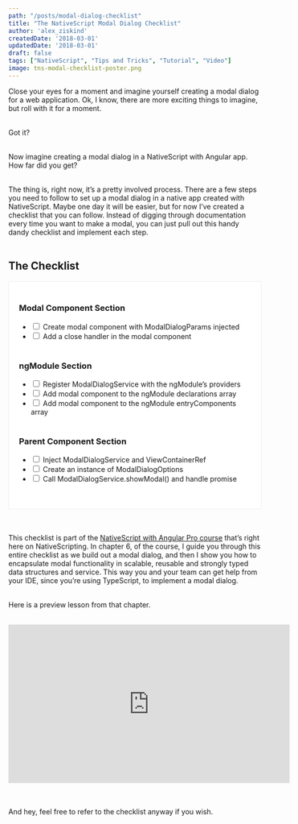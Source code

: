 ```yaml
---
path: "/posts/modal-dialog-checklist"
title: "The NativeScript Modal Dialog Checklist"
author: 'alex_ziskind'
createdDate: '2018-03-01'
updatedDate: '2018-03-01'
draft: false
tags: ["NativeScript", "Tips and Tricks", "Tutorial", "Video"]
image: tns-modal-checklist-poster.png
---
```


Close your eyes for a moment and imagine yourself creating a modal dialog for a web application. Ok, I know, there are more exciting things to imagine, but roll with it for a moment.
<br><br>

Got it?
<br><br>

Now imagine creating a modal dialog in a NativeScript with Angular app. How far did you get?
<br><br>

The thing is, right now, it’s a pretty involved process. There are a few steps you need to follow to set up a modal dialog in a native app created with NativeScript. Maybe one day it will be easier, but for now I’ve created a checklist that you can follow. Instead of digging through documentation every time you want to make a modal, you can just pull out this handy dandy checklist and implement each step. 
<br><br>



## The Checklist

<div style="background-color: #ffffff; border: 1px solid #eeeeee;padding: 20px;">

### Modal Component Section
- <input type="checkbox" /> Create modal component with ModalDialogParams injected
- <input type="checkbox" /> Add a close handler in the modal component
<br><br>
### ngModule Section
- <input type="checkbox" /> Register ModalDialogService with the ngModule’s providers
- <input type="checkbox" /> Add modal component to the ngModule declarations array
- <input type="checkbox" /> Add modal component to the ngModule entryComponents array
<br><br>
### Parent Component Section
- <input type="checkbox" /> Inject ModalDialogService and ViewContainerRef
- <input type="checkbox" /> Create an instance of ModalDialogOptions
- <input type="checkbox" /> Call ModalDialogService.showModal() and handle promise
<br><br>
</div>




<br><br>
This checklist is part of the [NativeScript with Angular Pro course](https://nativescripting.com/course/nativescript-with-angular-pro) that’s right here on NativeScripting. In chapter 6, of the course, I guide you through this entire checklist as we build out a modal dialog, and then I show you how to encapsulate modal functionality in scalable, reusable and strongly typed data structures and service. This way you and your team can get help from your IDE, since you’re using TypeScript, to implement a modal dialog. 
<br><br>

Here is a preview lesson from that chapter.
<br><br>

<div class="videoWrapper">
    <iframe width="560" height="315" src="https://www.youtube.com/embed/dtwz0gQWcKs" frameborder="0" allowfullscreen></iframe>
</div>


<br><br>
And hey, feel free to refer to the checklist anyway if you wish.
